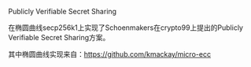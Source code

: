 Publicly Verifiable Secret Sharing

在椭圆曲线secp256k1上实现了Schoenmakers在crypto99上提出的Publicly Verifiable Secret Sharing方案。

其中椭圆曲线实现来自：https://github.com/kmackay/micro-ecc 
